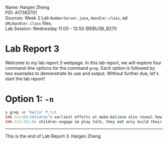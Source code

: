 Name: Hargen Zheng\
PID: A17383701\
Sources: Week 2 Lab `NumberServer.java`, `Handler.class`, ad `URLHandler.class` files.\
Lab Session: Wednesday 11:00 - 12:50 @EBU3B_B270

# Lab Report 3
Welcome to my lab report 3 webpage. In this lab report, we will explore four 
command-line options for the command `grep`. Each option is followed by two
examples to demonstrate its use and output. Without further due, let's start
the lab report!

# Option 1: `-n`


```ruby
❯ grep -n "Hello" *.txt
CH4.txt:69:Children’s earliest efforts at make-believe also reveal how challenging they ﬁnd the task of detaching thought from reality. Initially, object substitutions are closely tied to the real things they represent. Toddlers between ages 1 1/2 and 2 generally use only realistic-looking objects while pretending—a toy telephone to talk into or a cup to drink from.9 Once, I handed a 21-month-old a small wooden block, put another to my ear, and called her on the phone: “Ring! Ring! Hello, Lynnay!” She responded by throwing down the block and turning to another activity. Yet when given a plastic replica of a push-button phone, Lynnay readily put the receiver to her ear and pretended to converse.
CH4.txt:151:As children engage in play talk, they not only build their vocabularies but correct one another’s errors, either directly or by demonstrating the acceptable way to speak. In one instance, a kindergartner enacting a telephone conversation said, “Hello, come to my house, please.” Her play partner quickly countered with appropriate telephone greeting behavior: “No, ﬁrst you’ve got to say ‘How are you? What are you doing?’”28
```

---
This is the end of Lab Report 3.
Hargen Zheng

